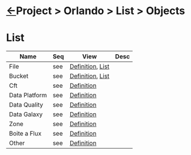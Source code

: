 <head><link rel="stylesheet" href="../../../md.css"/><script src="../../../md.js"></script></head>

[//]: #(Reference)
[Repo_Readme]:    ../README.md

[File_Whatis]:         ../whatis/baf_whatis.md
[File_List]:           ../list/file_list.md
[Baf_Whatis]:          ../whatis/baf_whatis.md
[Bucket_Whatis]:       ../whatis/bucket_whatis.md
[Bucket_List]:         ../whatis/bucket_whatis.md
[Cft_Whatis]:    ../whatis/cft_whatis.md
[Dataplatform_Whatis]: ../whatis/dataptf_whatis.md
[Dataquality_Whatis]:  ../whatis/dataptf_whatis.md
[Datagalaxy_Whatis]:   ../whatis/dataptf_whatis.md
[Zone_Whatis]:         ../whatis/zone_whatis.md
[Other_Whatis]:        ../whatis/other_whatis.md

# [&larr;][Repo_Readme]Project > Orlando > List > Objects


# List
|Name|Seq|View|Desc|
|-|-|-|-|
|File|see|[Definition][File_Whatis], [List][File_List]
|Bucket|see|[Definition][Bucket_Whatis], [List][Bucket_List]
|Cft|see|[Definition][Cft_Whatis]
|Data Platform|see|[Definition][Dataplatform_Whatis]
|Data Quality|see|[Definition][Dataquality_Whatis]
|Data Galaxy|see|[Definition][Datagalaxy_Whatis]
|Zone|see|[Definition][Zone_Whatis]
|Boite a Flux|see|[Definition][Baf_Whatis]
|Other|see|[Definition][Other_Whatis]
<br>
